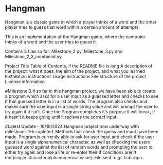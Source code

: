 # Hangman
Hangman is a classic game in which a player thinks of a word and the other player tries to guess that word within a certain amount of attempts.

This is an implementation of the Hangman game, where the computer thinks of a word and the user tries to guess it. 

Contains 3 files so far: Milestone_2.py, Milestone_3.py and Milestone_2_3_combined.py

Project Title
Table of Contents, if the README file is long
A description of the project: what it does, the aim of the project, and what you learned
Installation instructions
Usage instructions
File structure of the project
License information

#Milestone 3.4
so far in this hangman project, we have been able to create a program which asks for a user input as a guessed letter and checks to see if that guessed letter is in a list of words. The program also checks and makes sure the user input is a single string value and will prompt the user to try again if it isn't. Once the Program completes it's purpose it will break, if it hasn't it keeps going until it recieves the correct input.

#Latest Update - 16/10/2024
Hangman project now underway with milestones 1-5 copleted. Methods that check the guess and input have been made. Program is currently able to ask for user input and check if the user input is a single alphanumerical character, as well as checking the users guessed word against the list of random words and prompting the user to either try again and lose a life or re-enter their if conditions aren't met(single character alphanumerical value). File sent to git hub repo.
